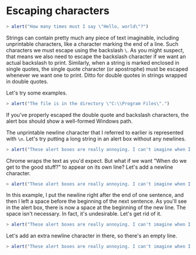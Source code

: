 # Escaping characters

```js
> alert("How many times must I say \"Hello, world\"?")
```

Strings can contain pretty much any piece of text imaginable, including unprintable characters, like a character marking the end of a line. Such characters we must escape using the backslash `\`. As you might suspect, that means we also need to escape the backslash character if we want an actual backslash to print. Similarly, when a string is marked enclosed in single quotes, the single quote character (or apostrophe) must be escaped whenever we want one to print. Ditto for double quotes in strings wrapped in double quotes.

Let's try some examples.

```js
> alert("The file is in the directory \"C:\\Program Files\".")
```

If you've properly escaped the double quote and backslash characters, the alert box should show a well-formed Windows path.

The unprintable newline character that I referred to earlier is represented with `\n`. Let's try putting a long string in an alert box without any newlines.

```js
> alert("These alert boxes are really annoying. I can't imagine when I'll ever use them. When do we get to the good stuff?")
```

Chrome wraps the text as you'd expect. But what if we want "When do we get to the good stuff?" to appear on its own line? Let's add a newline character.

```js
> alert("These alert boxes are really annoying. I can't imagine when I'll ever use them.\n When do we get to the good stuff?")
```

In this example, I put the newline right after the end of one sentence, and then I left a space before the beginning of the next sentence. As you'll see in the alert box, there is now a space at the beginning of the new line. The space isn't necessary. In fact, it's undesirable. Let's get rid of it.

```js
> alert("These alert boxes are really annoying. I can't imagine when I'll ever use them.\nWhen do we get to the good stuff?")
```

Let's add an extra newline character in there, so there's an empty line.

```js
> alert("These alert boxes are really annoying. I can't imagine when I'll ever use them.\n\nWhen do we get to the good stuff?");
```
